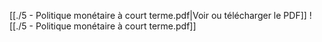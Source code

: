 ﻿[[./5 - Politique monétaire à court terme.pdf|Voir ou télécharger le PDF]]
![[./5 - Politique monétaire à court terme.pdf]]

